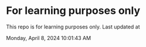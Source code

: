# For learning purposes only
This repo is for learning purposes only.
Last updated at

Monday, April 8, 2024 10:01:43 AM

